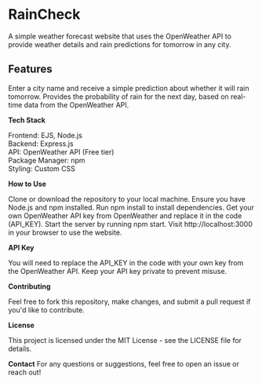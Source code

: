 # RainCheck 

A simple weather forecast website that uses the OpenWeather API to provide weather details and rain predictions for tomorrow in any city.

## Features

Enter a city name and receive a simple prediction about whether it will rain tomorrow.
Provides the probability of rain for the next day, based on real-time data from the OpenWeather API.

**Tech Stack**

Frontend: EJS, Node.js  
Backend: Express.js  
API: OpenWeather API (Free tier)  
Package Manager: npm  
Styling: Custom CSS

**How to Use**

Clone or download the repository to your local machine.
Ensure you have Node.js and npm installed.
Run npm install to install dependencies.
Get your own OpenWeather API key from OpenWeather and replace it in the code (API_KEY).
Start the server by running npm start.
Visit http://localhost:3000 in your browser to use the website.

**API Key**

You will need to replace the API_KEY in the code with your own key from the OpenWeather API.
Keep your API key private to prevent misuse.

**Contributing**

Feel free to fork this repository, make changes, and submit a pull request if you'd like to contribute.

**License**

This project is licensed under the MIT License - see the LICENSE file for details.

**Contact**
For any questions or suggestions, feel free to open an issue or reach out!

